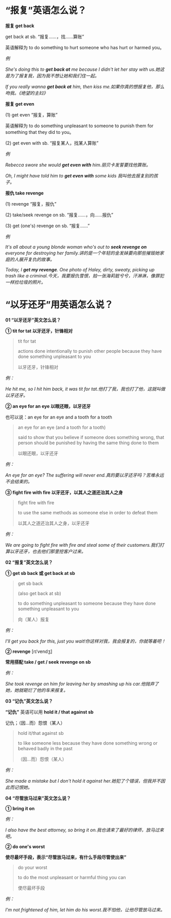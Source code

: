 # “报复”英语怎么说？

**报复 get back**

get back at sb. “报复……，找……算账”

英语解释为 to do something to hurt someone who has hurt or harmed you。

_例_

_She's doing this to **get back at** me because I didn't let her stay with us.她这是为了报复我，因为我不想让她和我们住一起。_

_If you really wanna **get back at** him, then kiss me.如果你真的想报复他，那么吻我。《绝望的主妇》_

**报复 get even**

(1) get even “报复，算账”

英语解释为 to do something unpleasant to someone to punish them for something that they did to you。

(2) get even with sb. “报复某人，找某人算账”

_例_

_Rebecca swore she would **get even with** him.丽贝卡发誓要找他算账。_

_Oh, I might have told him to **get even with** some kids 我叫他去报复别的孩子。_

**报仇 take revenge**

(1) revenge “报复，报仇”

(2) take/seek revenge on sb. “报复……，向……报仇”

(3) get (one's) revenge on sb. “报复……”

_例_

_It's all about a young blonde woman who's out to **seek revenge on** everyone for destroying her family.讲的是一个年轻的金发妹要向那些摧毁她家庭的人展开复仇的故事。_

_Today, I **get my revenge**. One photo of Haley, dirty, sweaty, picking up trash like a criminal.今天，我要报仇雪恨，拍一张海莉脏兮兮，汗淋淋，像罪犯一样捡垃圾的照片。_

# “以牙还牙”用英语怎么说？

**01 “以牙还牙”英文怎么说？**

**① tit for tat 以牙还牙，针锋相对**

> tit for tat
>
> actions done intentionally to punish other people because they have done something unpleasant to you
>
> 以牙还牙，针锋相对

_例：_

_He hit me, so I hit him back, it was tit for tat.他打了我，我也打了他，这就叫做以牙还牙。_

**② an eye for an eye 以眼还眼，以牙还牙**

也可以说：an eye for an eye and a tooth for a tooth

> an eye for an eye (and a tooth for a tooth)
>
> said to show that you believe if someone does something wrong, that person should be punished by having the same thing done to them
>
> 以眼还眼，以牙还牙

_例：_

_An eye for an eye? The suffering will never end.真的要以牙还牙吗？苦难永远不会结束的。_

**③ fight fire with fire 以牙还牙，以其人之道还治其人之身**

> fight fire with fire
>
> to use the same methods as someone else in order to defeat them
>
> 以其人之道还治其人之身，以牙还牙

_例：_

_We are going to fight fire with fire and steal some of their customers.我们打算以牙还牙，也去他们那里挖客户过来。_

**02 “报复”英文怎么说？**

**① get sb back 或 get back at sb**

> get sb back
>
> (also get back at sb)
>
> to do something unpleasant to someone because they have done something unpleasant to you
>
> 向（某人）报复

_例：_

_I'll get you back for this, just you wait!你这样对我，我会报复的，你就等着吧！_

**② revenge** [rɪˈvendʒ]

**常用搭配 take / get / seek revenge on sb**

_例：_

_She took revenge on him for leaving her by smashing up his car.他抛弃了她，她就砸烂了他的车来报复。_

**03 “记仇”英文怎么说？**

**“记仇”** 英语可以用 **hold it / that against sb**

记仇；（因…而）怨恨（某人）

> hold it/that against sb
>
> to like someone less because they have done something wrong or behaved badly in the past
>
> （因...而）怨恨（某人）

_例：_

_She made a mistake but I don't hold it against her.她犯了个错误，但我并不因此而记恨她。_

**04 “尽管放马过来”英文怎么说？**

**① bring it on**

_例：_

_I also have the best attorney, so bring it on.我也请来了最好的律师，放马过来吧。_

**② do one's worst**

**使尽最坏手段，表示“尽管放马过来，有什么手段尽管使出来”**

> do your worst
>
> to do the most unpleasant or harmful thing you can
>
> 使尽最坏手段

_例：_

_I'm not frightened of him, let him do his worst.我不怕他，让他尽管放马过来。_
